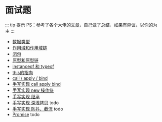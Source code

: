 # 面试题

::: tip 提示
PS：参考了各个大佬的文章，自己做了总结，如果有异议，以你的为主
:::

- [数据类型](../mianshi/JS/数据类型.md)
- [作用域和作用域链](../mianshi/JS/作用域和作用域链.md)
- [闭包](../mianshi/JS/闭包.md)
- [原型和原型链](../mianshi/JS/原型和原型链.md)
- [instanceof 和 typeof](../mianshi/JS/instanceof.md)
- [this的指向](../mianshi/JS/this的指向.md)
- [call / apply / bind](../mianshi/JS/call-apply-bind.md)
- [手写实现 call apply bind](../mianshi/JS/模拟实现call-apply-bind.md)
- [手写实现 new 操作符](../mianshi/JS/new操作符.md)
- [手写实现 继承](../mianshi/JS/继承.md)
- [手写实现 深浅拷贝](../mianshi/JS/深浅拷贝.md) todo
- [手写实现 防抖、截流](../mianshi/JS/深浅拷贝.md) todo
- [Promise](../mianshi/JS/Promise.md) todo

